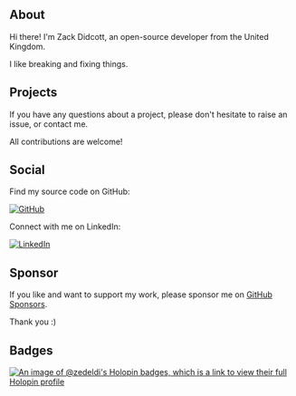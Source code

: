 ## About

Hi there! I'm Zack Didcott, an open-source developer from the United Kingdom.

I like breaking and fixing things.

## Projects

If you have any questions about a project, please don't hesitate to raise an issue, or contact me.

All contributions are welcome!

## Social

Find my source code on GitHub:

[![GitHub](https://img.shields.io/badge/github-%23121011.svg?style=for-the-badge&logo=github&logoColor=white)](https://github.com/Zedeldi/)

Connect with me on LinkedIn:

[![LinkedIn](https://img.shields.io/badge/linkedin-%230077B5.svg?style=for-the-badge&logo=linkedin&logoColor=white)](https://www.linkedin.com/in/zack-didcott)

## Sponsor

If you like and want to support my work, please sponsor me on [GitHub Sponsors](https://github.com/sponsors/Zedeldi).

Thank you :)

## Badges

[![An image of @zedeldi's Holopin badges, which is a link to view their full Holopin profile](https://holopin.me/zedeldi)](https://holopin.io/@zedeldi)

